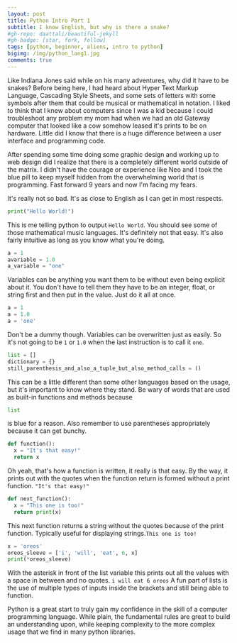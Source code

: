 ```yaml
---
layout: post
title: Python Intro Part 1
subtitle: I know English, but why is there a snake?
#gh-repo: daattali/beautiful-jekyll
#gh-badge: [star, fork, follow]
tags: [python, beginner, aliens, intro to python]
bigimg: /img/python_lang1.jpg
comments: true
---
```


Like Indiana Jones said while on his many adventures, why did it have to be snakes? Before being here, I had heard about Hyper Text Markup Language, Cascading Style Sheets, and some sets of letters with some symbols after them that could be musical or mathematical in notation. I liked to think that I knew about computers since I was a kid because I could troubleshoot any problem my mom had when we had an old Gateway computer that looked like a cow somehow leased it's prints to be on hardware. Little did I know that there is a huge difference between a user interface and programming code.

After spending some time doing some graphic design and working up to web design did I realize that there is a completely different world outside of the matrix. I didn't have the courage or experience like Neo and I took the blue pill to keep myself hidden from the overwhelming world that is programming. Fast forward 9 years and now I'm facing my fears.

It's really not so bad. It's as close to English as I can get in most respects.
```python
print("Hello World!")
```
This is me telling python to output ```Hello World```. You should see some of those mathematical music languages. It's definitely not that easy. It's also fairly intuitive as long as you know what you're doing.
```python
a = 1
avariable = 1.0
a_variable = "one"
```
Variables can be anything you want them to be without even being explicit about it. You don't have to tell them they have to be an integer, float, or string first and then put in the value. Just do it all at once.
```python
a = 1
a = 1.0
a = 'one'
```
Don't be a dummy though. Variables can be overwritten just as easily. So it's not going to be ```1``` or ```1.0``` when the last instruction is to call it ```one```. 
```python
list = []
dictionary = {}
still_parenthesis_and_also_a_tuple_but_also_method_calls = ()
```
This can be a little different than some other languages based on the usage, but it's important to know where they stand. Be wary of words that are used as built-in functions and methods because 
```python
list
``` 
is blue for a reason. Also remember to use parentheses appropriately because it can get bunchy.
```python
def function():
  x = "It's that easy!"
  return x
```
Oh yeah, that's how a function is written, it really is that easy. By the way, it prints out with the quotes when the function return is formed without a print function. ```"It's that easy!"```
```python
def next_function():
  x = "This one is too!"
  return print(x)
```
This next function returns a string without the quotes because of the print function. Typically useful for displaying strings.```This one is too!```
```python
x = 'oreos'
oreos_sleeve = ['i', 'will', 'eat', 6, x]
print(*oreos_sleeve)
```
With the asterisk in front of the list variable this prints out all the values with a space in between and no quotes.
```i will eat 6 oreos```
A fun part of lists is the use of multiple types of inputs inside the brackets and still being able to function.

Python is a great start to truly gain my confidence in the skill of a computer programming language. While plain, the fundamental rules are great to build an understanding upon, while keeping complexity to the more complex usage that we find in many python libraries.

  
